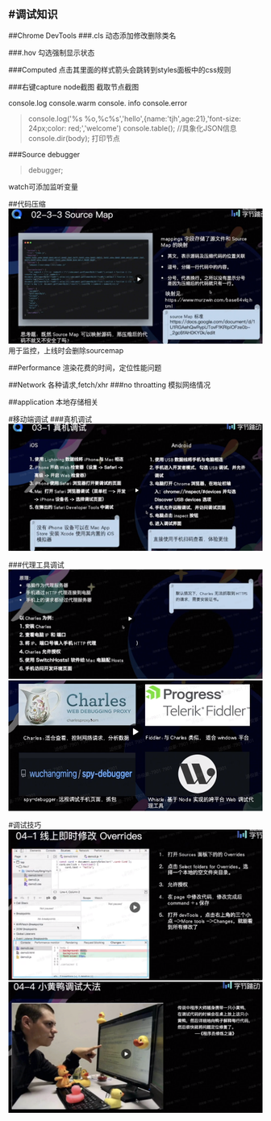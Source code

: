#调试知识
---
##Chrome DevTools
###.cls
动态添加修改删除类名

###.hov
勾选强制显示状态

###Computed
点击其里面的样式箭头会跳转到styles面板中的css规则

###右键capture node截图
截取节点截图

console.log
console.warm
console. info
console.error

> console.log('%s %o,%c%s','hello',{name:'tjh',age:21},'font-size: 24px;color: red;','welcome')
> console.table(); //具象化JSON信息
> console.dir(body); 打印节点

###Source debugger
> debugger;

watch可添加监听变量


##代码压缩
![](images/sourcemap0.png)
用于监控，上线时会删除sourcemap

##Performance
渲染花费的时间，定位性能问题

##Network
各种请求,fetch/xhr
###no throatting
模拟网络情况

##application
本地存储相关

#移动端调试
###真机调试
![](images/zhenji0.png)

###代理工具调试
![](images/dailigongju0.png)
![](images/dailigongju1.png)

#调试技巧
![](images/tiaoshijiqiao0.png)
![](images/tiaoshijiqiao1.png)
